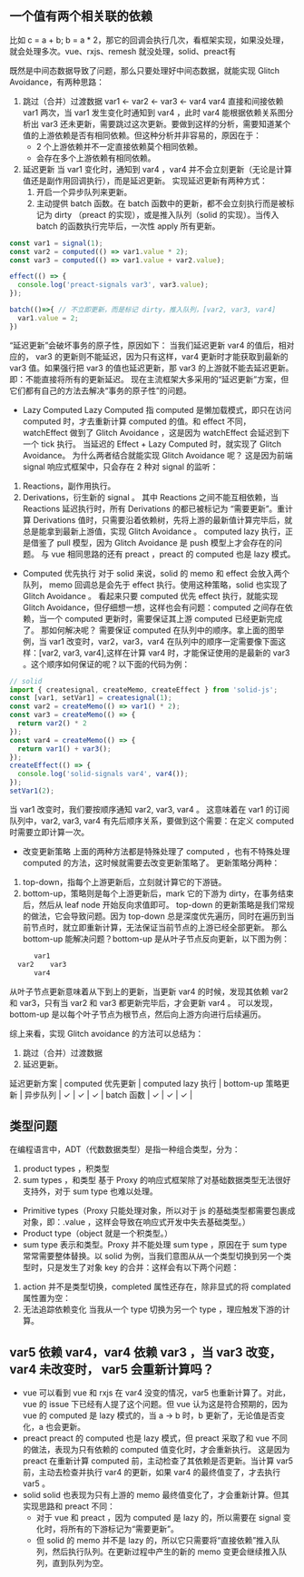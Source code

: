 ## 一个值有两个相关联的依赖
比如 c = a + b; b = a * 2，那它的回调会执行几次，看框架实现，如果没处理，就会处理多次。vue、rxjs、remesh 就没处理，solid、preact有

既然是中间态数据导致了问题，那么只要处理好中间态数据，就能实现 Glitch Avoidance，有两种思路：
1. 跳过（合并）过渡数据
   var1 <- var2 <- var3 <- var4
   var4 直接和间接依赖 var1 两次，当 var1 发生变化时通知到 var4 ，此时 var4 能根据依赖关系图分析出 var3 还未更新，需要跳过这次更新。要做到这样的分析，需要知道某个值的上游依赖是否有相同依赖。但这种分析并非容易的，原因在于：
    - 2 个上游依赖并不一定直接依赖莫个相同依赖。
    - 会存在多个上游依赖有相同依赖。
2. 延迟更新
   当 var1 变化时，通知到 var4 ，var4 并不会立刻更新（无论是计算值还是副作用回调执行），而是延迟更新。
实现延迟更新有两种方式：
   1. 开启一个异步队列来更新。
   2. 主动提供 batch 函数。在 batch 函数中的更新，都不会立刻执行而是被标记为 dirty （preact 的实现），或是推入队列（solid 的实现）。当传入 batch 的函数执行完毕后，一次性 apply 所有更新。
```js
const var1 = signal(1);
const var2 = computed(() => var1.value * 2);
const var3 = computed(() => var1.value + var2.value);

effect(() => {
  console.log('preact-signals var3', var3.value);
});

batch(()=>{ // 不立即更新，而是标记 dirty，推入队列，[var2, var3, var4]
  var1.value = 2;
})
```
“延迟更新”会破坏事务的原子性，原因如下：
当我们延迟更新 var4 的值后，相对应的， var3 的更新则不能延迟，因为只有这样，var4 更新时才能获取到最新的 var3 值。如果强行把 var3 的值也延迟更新，那 var3 的上游就不能去延迟更新。即：不能直接将所有的更新延迟。
现在主流框架大多采用的“延迟更新”方案，但它们都有自己的方法去解决“事务的原子性”的问题。

- Lazy Computed
Lazy Computed 指 computed 是懒加载模式，即只在访问 computed 时，才去重新计算 computed 的值。和 effect 不同， watchEffect 做到了 Glitch Avoidance ，这是因为 watchEffect 会延迟到下一个 tick 执行。
当延迟的 Effect + Lazy Computed 时，就实现了 Glitch Avoidance。
为什么两者结合就能实现 Glitch Avoidance 呢？
这是因为前端 signal 响应式框架中，只会存在 2 种对 signal 的监听：
1. Reactions，副作用执行。
2. Derivations，衍生新的 signal 。
其中 Reactions 之间不能互相依赖，当 Reactions 延迟执行时，所有 Derivations 的都已被标记为 “需要更新”。重计算 Derivations 值时，只需要沿着依赖树，先将上游的最新值计算完毕后，就总是能拿到最新上游值，实现 Glitch Avoidance 。
computed lazy 执行，正是借鉴了 pull 模型，因为 Glitch Avoidance 是 push 模型上才会存在的问题。
与 vue 相同思路的还有 preact ，preact 的 computed 也是 lazy 模式。

- Computed 优先执行
对于 solid 来说，solid 的 memo 和 effect 会放入两个队列， memo 回调总是会先于 effect 执行。使用这种策略，solid 也实现了 Glitch Avoidance 。
看起来只要 computed 优先 effect 执行，就能实现 Glitch Avoidance，但仔细想一想，这样也会有问题：computed 之间存在依赖，当一个 computed 更新时，需要保证其上游 computed 已经更新完成了。
那如何解决呢？
需要保证 computed 在队列中的顺序。拿上面的图举例，当 var1 改变时，var2，var3，var4 在队列中的顺序一定需要像下面这样：[var2, var3, var4],这样在计算 var4 时，才能保证使用的是最新的 var3 。这个顺序如何保证的呢？以下面的代码为例：
```js
// solid
import { createsignal, createMemo, createEffect } from 'solid-js';
const [var1, setVar1] = createsignal(1);
const var2 = createMemo(() => var1() * 2);
const var3 = createMemo(() => {
  return var2() * 2
});
const var4 = createMemo(() => {
  return var1() + var3();
});
createEffect(() => {
  console.log('solid-signals var4', var4());
});
setVar1(2);
```
当 var1 改变时，我们要按顺序通知 var2, var3, var4 。
这意味着在 var1 的订阅队列中，var2, var3, var4 有先后顺序关系，要做到这个需要：在定义 computed 时需要立即计算一次。

- 改变更新策略
上面的两种方法都是特殊处理了 computed ，也有不特殊处理 computed 的方法，这时候就需要去改变更新策略了。
更新策略分两种：
1. top-down，指每个上游更新后，立刻就计算它的下游链。
2. bottom-up，策略则是每个上游更新后，mark 它的下游为 dirty，在事务结束后，然后从 leaf node 开始反向求值即可。
top-down 的更新策略是我们常规的做法，它会导致问题。因为 top-down 总是深度优先遍历，同时在遍历到当前节点时，就立即重新计算，无法保证当前节点的上游已经全部更新。
那么 bottom-up 能解决问题？bottom-up 是从叶子节点反向更新，以下图为例：
```js
      var1
  var2    var3
      var4
```
从叶子节点更新意味着从下到上的更新，当更新 var4 的时候，发现其依赖 var2 和 var3，只有当 var2 和 var3 都更新完毕后，才会更新 var4 。
可以发现，bottom-up 是以每个叶子节点为根节点，然后向上游方向进行后续遍历。


综上来看，实现 Glitch avoidance 的方法可以总结为：
1. 跳过（合并）过渡数据
2. 延迟更新。

延迟更新方案 | computed 优先更新 | computed lazy 执行 | bottom-up 策略更新 | 
异步队列 | ✓ | ✓ | ✓ |
batch 函数 | ✓ | ✓ | ✓ |


## 类型问题
在编程语言中，ADT（代数数据类型）是指一种组合类型，分为：
1. product types ，积类型
2. sum types ，和类型
基于 Proxy 的响应式框架除了对基础数据类型无法很好支持外，对于 sum type 也难以处理。

- Primitive types（Proxy 只能处理对象，所以对于 js 的基础类型都需要包裹成对象，即：.value ，这样会导致在响应式开发中失去基础类型。）
- Product type（object 就是一个积类型。）
- sum type 表示和类型。Proxy 并不能处理 sum type ，原因在于 sum type 常常需要整体替换。以 solid 为例，当我们意图从从一个类型切换到另一个类型时，只是发生了对象 key 的合并：这样会有以下两个问题：
1. action 并不是类型切换，completed 属性还存在，除非显式的将 complated 属性置为空：
2. 无法追踪依赖变化
当我从一个  type 切换为另一个 type ，理应触发下游的计算。


## var5 依赖 var4，var4 依赖 var3 ，当 var3 改变，var4 未改变时， var5 会重新计算吗？
- vue
可以看到 vue 和 rxjs 在 var4 没变的情况，var5 也重新计算了。对此，vue 的 issue 下已经有人提了这个问题。但 vue 认为这是符合预期的，因为 vue 的 computed 是 lazy 模式的，当 a -> b 时，b 更新了，无论值是否变化，a 也会更新。
- preact
preact 的 computed 也是 lazy 模式，但 preact 采取了和 vue 不同的做法，表现为只有依赖的 computed 值变化时，才会重新执行。
这是因为 preact 在重新计算 computed 前，主动检查了其依赖是否更新。当计算 var5 前，主动去检查并执行 var4 的更新，如果 var4 的最终值变了，才去执行 var5 。
- solid
solid 也表现为只有上游的 memo 最终值变化了，才会重新计算。但其实现思路和 preact 不同：
  - 对于 vue 和 preact ，因为 computed 是 lazy 的，所以需要在 signal 变化时，将所有的下游标记为“需要更新”。
  - 但 solid 的 memo 并不是 lazy 的，所以它只需要将“直接依赖”推入队列，然后执行队列。在更新过程中产生的新的 memo 变更会继续推入队列，直到队列为空。